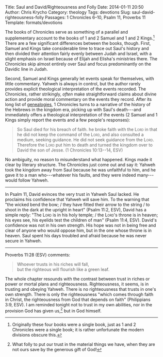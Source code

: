Title: Saul and David/Righteousness and Folly
Date: 2014-01-11 20:50
Author: Chris Krycho
Category: theology
Tags: devotions
Slug: saul-david-righteousness-folly
Passages: 1 Chronicles 6–10, Psalm 11, Proverbs 11
Template: formats/devotions

The books of Chronicles serve as something of a parallel and supplementary account to the books of 1 and 2 Samuel and 1 and 2 Kings.[^kings] There are a few significant differences between the books, though. First, Samuel and Kings take considerable time to trace out Saul's history and then divided their attention fairly evenly between Judah and Israel, with a slight emphasis on Israel because of Elijah and Elisha's ministries there. The Chronicles skip almost entirely over Saul and focus predominantly on the Davidic line in Judah.

Second, Samuel and Kings generally let events speak for themselves, with little commentary. Yahweh is always in control, but the author rarely provides explicit theological interpretation of the events recorded. The Chronicles, rather strikingly, *often* make straightforward claims about divine action and provide moral commentary on the events they record. After its long list of [genealogies](/theology/grappling-with-genealogies.html), 1 Chronicles turns to a narrative of the history of the Hebrews in the kingdom era, picking up with Saul's death---and immediately offers a theological interpretation of the events (2 Samuel and 1 Kings simply report the events and a few people's responses):

> So Saul died for his breach of faith. he broke faith with the <span style="font-variant: small-caps">Lord</span> in that he did not keep the command of the <span style="font-variant: small-caps">Lord</span>, and also consulted a medium, seeking guidance. He did not seek guidance from the <span style="font-variant: small-caps">Lord</span>. Therefore the <span style="font-variant: small-caps">Lord</span> put him to death and turned the kingdom over to David the son of Jesse. (1 Chronicles 10:13--14, ESV)

No ambiguity, no reason to misunderstand what happened. Kings made it clear by literary structure. The Chronicles just come out and say it: Yahweh took the kingdom away from Saul because he was unfaithful to him, and he gave it to a man who---whatever his faults, and they were indeed many---would follow Yahweh.

---

In Psalm 11, David evinces the very trust in Yahweh Saul lacked. He proclaims his confidence that Yahweh will save him. To the warning that "the wicked bend the bow; / they have fitted their arrow to the string / to shoot in the dark at the upright in heart" (Psalm 11:2, ESV), David has a simple reply: "The <span style="font-variant: small-caps">Lord</span> is in his holy temple; / the <span style="font-variant: small-caps">Lord</span>'s throne is in heaven; his eyes see, his eyelids test the children of man" (Psalm 11:4, ESV). David's confidence was not in his own strength. His hope was not in being free and clear of anyone who would oppose him, but in the one whose throne is in heaven. Saul spent his days troubled and afraid because he was never secure in Yahweh.

---

Proverbs 11:28 (ESV) comments:

> Whoever trusts in his riches will fall,  
> but the righteous will flourish like a green leaf.

The whole chapter resounds with the contrast between trust in riches or power or mortal plans and righteousness. Righteousness, it seems, is in trusting and obeying Yahweh. There is no righteousness that trusts in one's own strength. There is only the righteousness "which comes through faith in Christ, the righteousness from God that depends on faith" (Philippians 3:9, ESV). I am reminded tonight not to trust in my own abilities, nor in the provision God has given us,[^provision] but in God himself.

[^kings]: Originally these four books were a single book, just as 1 and 2 Chronicles were a single book; it is rather unfortunate the modern divisions obscure this.

[^provision]: What folly to put our trust in the material things we have, when they are not ours save by the generous gift of God!